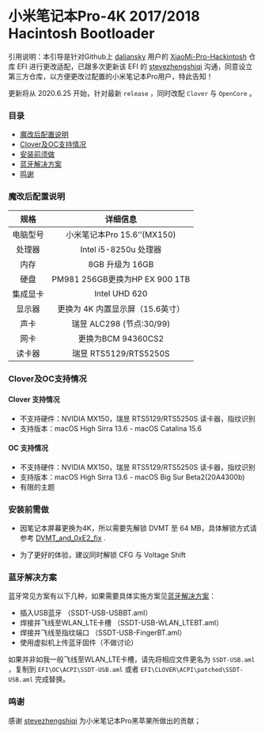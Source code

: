 # 小米笔记本Pro-4K 2017/2018 Hacintosh Bootloader

引用说明：本引导是针对Github上 [daliansky](https://github.com/daliansky/) 用户的 [XiaoMi-Pro-Hackintosh](https://github.com/daliansky/XiaoMi-Pro-Hackintosh) 仓库 EFI 进行更改适配，已跟多次更新该 EFI 的 [stevezhengshiqi]() 沟通，同意设立第三方仓库，以方便更改过配置的小米笔记本Pro用户，特此告知！

更新将从 2020.6.25 开始，针对最新 `release`  ，同时改配 `Clover` 与 `OpenCore` 。

### 目录

- [魔改后配置说明]()
- [Clover及OC支持情况]()
- [安装前须做]()
- [蓝牙解决方案]()
- [鸣谢]()

### 魔改后配置说明

|   规格   |             详细信息             |
| :------: | :------------------------------: |
| 电脑型号 |   小米笔记本Pro 15.6‘’(MX150)    |
|  处理器  |      Intel i5-8250u 处理器       |
|   内存   |         8GB 升级为 16GB          |
|   硬盘   |  PM981 256GB更换为HP EX 900 1TB  |
| 集成显卡 |          Intel UHD 620           |
|  显示器  | 更换为 4K 内置显示屏（15.6英寸） |
|   声卡   |     瑞昱 ALC298 (节点:30/99)     |
|   网卡   |        更换为BCM 94360CS2        |
|  读卡器  |      瑞昱 RTS5129/RTS5250S       |

### Clover及OC支持情况
#### Clover 支持情况
- 不支持硬件：NVIDIA MX150，瑞昱 RTS5129/RTS5250S 读卡器，指纹识别
- 支持版本：macOS High Sirra 13.6 - macOS Catalina 15.6
#### OC 支持情况
- 不支持硬件：NVIDIA MX150，瑞昱 RTS5129/RTS5250S 读卡器，指纹识别
- 支持版本：macOS High Sirra 13.6 - macOS Big Sur Beta2(20A4300b)
- 有限的主题

### 安装前需做

- 因笔记本屏幕更换为4K，所以需要先解锁 DVMT 至 64 MB，具体解锁方式请参考 [DVMT_and_0xE2_fix](https://github.com/daliansky/XiaoMi-Pro-Hackintosh/blob/master/BIOS/DVMT_and_0xE2_fix) .

- 为了更好的体验，建议同时解锁 CFG 与 Voltage Shift 

### 蓝牙解决方案

蓝牙常见方案有以下几种，如果需要具体实施方案见[蓝牙解决方案](https://github.com/daliansky/XiaoMi-Pro-Hackintosh/wiki/蓝牙解决方案)：

- 插入USB蓝牙 （SSDT-USB-USBBT.aml）
- 焊接并飞线至WLAN_LTE卡槽 （SSDT-USB-WLAN_LTEBT.aml）
- 焊接并飞线至指纹端口 （SSDT-USB-FingerBT.aml）
- 使用虚拟机上传蓝牙固件（不做讨论）

如果并非如我一般飞线至WLAN_LTE卡槽，请先将相应文件更名为 `SSDT-USB.aml` ，复制到 `EFI\OC\ACPI\SSDT-USB.aml` 或者 `EFI\CLOVER\ACPI\patched\SSDT-USB.aml` 完成替换。

### 鸣谢

感谢 [stevezhengshiqi]() 为小米笔记本Pro黑苹果所做出的贡献；
